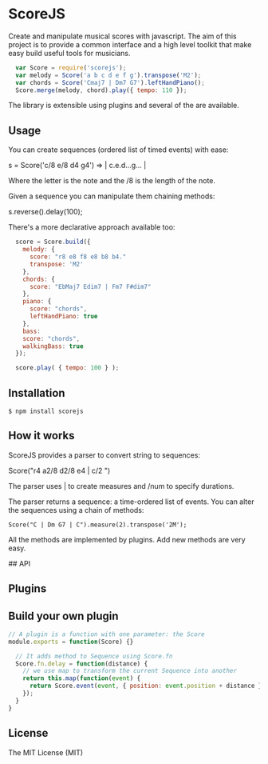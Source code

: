 # ScoreJS

Create and manipulate musical scores with javascript. The aim of this project
is to provide a common interface and a high level toolkit that make easy
build useful tools for musicians.

```js
  var Score = require('scorejs');
  var melody = Score('a b c d e f g').transpose('M2');
  var chords = Score('Cmaj7 | Dm7 G7').leftHandPiano();
  Score.merge(melody, chord).play({ tempo: 110 });
```

The library is extensible using plugins and several of the are available.

## Usage

You can create sequences (ordered list of timed events) with ease:

   s = Score('c/8 e/8 d4 g4') => | c.e.d...g... |

Where the letter is the note and the /8 is the length of the note.

Given a sequence you can manipulate them chaining methods:

  s.reverse().delay(100);

There's a more declarative approach available too:

```js
  score = Score.build({
    melody: {
      score: "r8 e8 f8 e8 b8 b4."
      transpose: 'M2'
    },
    chords: {
      score: "EbMaj7 Edim7 | Fm7 F#dim7"
    },
    piano: {
      score: "chords",
      leftHandPiano: true
    },
    bass:
    score: "chords",
    walkingBass: true
  });

  score.play( { tempo: 100 } );
```


## Installation

    $ npm install scorejs

## How it works

ScoreJS provides a parser to convert string to sequences:

  Score("r4 a2/8 d2/8 e4 | c/2 ")

The parser uses | to create measures and /num to specify durations.

The parser returns a sequence: a time-ordered list of events. You can
alter the sequences using a chain of methods:

    Score("C | Dm G7 | C").measure(2).transpose('2M');

All the methods are implemented by plugins. Add new methods are very easy.



## API

## Plugins

## Build your own plugin

```js
// A plugin is a function with one parameter: the Score
module.exports = function(Score) {}

  // It adds method to Sequence using Score.fn
  Score.fn.delay = function(distance) {
    // we use map to transform the current Sequence into another
    return this.map(function(event) {
      return Score.event(event, { position: event.position + distance });
    });
  }
}
```

## License

The MIT License (MIT)
